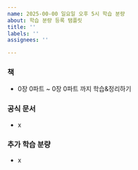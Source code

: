 ```yaml
---
name: 2025-00-00 일요일 오후 5시 학습 분량
about: 학습 분량 등록 탬플릿
title: ''
labels: ''
assignees: ''

---
```


### 책
- 0장 0파트 ~ 0장 0파트 까지 학습&정리하기

### 공식 문서
- x

### 추가 학습 분량
- x
